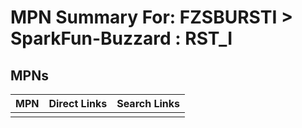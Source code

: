 



# MPN Summary For: FZSBURSTI > SparkFun-Buzzard : RST_I

## MPNs
  

|MPN|Direct Links|Search Links|
| :--- | :--- | :--- |
||||
